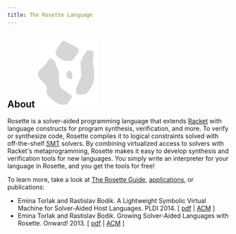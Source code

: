 ```yaml
---
title: The Rosette Language
---
```


## About <img src="images/rosette-gray.png" alt="Rosette" class="logo"> 

Rosette is a solver-aided programming language that extends
[Racket](http://racket-lang.org/) with language constructs for program
synthesis, verification, and more. To verify or synthesize code,
Rosette compiles it to logical constraints solved with
off-the-shelf [SMT](http://smtlib.cs.uiowa.edu) solvers. By combining
virtualized access to solvers with Racket's metaprogramming, Rosette
makes it easy to develop synthesis and verification tools for new
languages.  You simply write an interpreter for your language in
Rosette, and you get the tools for free!

To learn more, take a look at [The Rosette Guide]({{site.doc_dir}}/index.html),
[applications](apps.html), or publications:

* Emina Torlak and Rastislav
  Bodik. A Lightweight Symbolic Virtual Machine for Solver-Aided Host Languages.
PLDI 2014. [ [pdf](http://homes.cs.washington.edu/~emina/pubs/rosette.onward13.pdf)  | [ACM](http://dl.acm.org/citation.cfm?id=2594340) ]
* Emina Torlak and Rastislav Bodik. Growing Solver-Aided Languages
  with Rosette. Onward! 2013. [ [pdf](http://homes.cs.washington.edu/~emina/pubs/rosette.onward13.pdf)
  | [ACM](http://dl.acm.org/citation.cfm?id=2509586) ]



